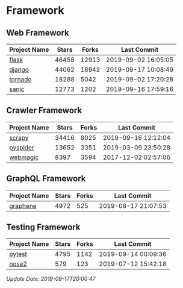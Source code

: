 # Framework

## Web Framework

| Project Name | Stars | Forks | Last Commit |
| ------------ | ----- | ----- | ----------- |
| [flask](https://github.com/pallets/flask) | 46458 | 12913 | 2019-09-02 16:05:05 |
| [django](https://github.com/django/django) | 44062 | 18942 | 2019-09-17 10:08:49 |
| [tornado](https://github.com/tornadoweb/tornado) | 18288 | 5042 | 2019-09-02 17:20:28 |
| [sanic](https://github.com/huge-success/sanic) | 12773 | 1202 | 2019-09-16 17:59:16 |

## Crawler Framework

| Project Name | Stars | Forks | Last Commit |
| ------------ | ----- | ----- | ----------- |
| [scrapy](https://github.com/scrapy/scrapy) | 34416 | 8025 | 2019-09-16 12:12:04 |
| [pyspider](https://github.com/binux/pyspider) | 13652 | 3351 | 2019-03-09 23:50:28 |
| [webmagic](https://github.com/code4craft/webmagic) | 8397 | 3594 | 2017-12-02 02:57:06 |

## GraphQL Framework

| Project Name | Stars | Forks | Last Commit |
| ------------ | ----- | ----- | ----------- |
| [graphene](https://github.com/graphql-python/graphene) | 4972 | 525 | 2019-08-17 21:07:53 |

## Testing Framework

| Project Name | Stars | Forks | Last Commit |
| ------------ | ----- | ----- | ----------- |
| [pytest](https://github.com/pytest-dev/pytest) | 4795 | 1142 | 2019-09-14 00:09:36 |
| [nose2](https://github.com/nose-devs/nose2) | 579 | 123 | 2019-07-12 15:42:18 |

*Update Date: 2019-09-17T20:00:47*